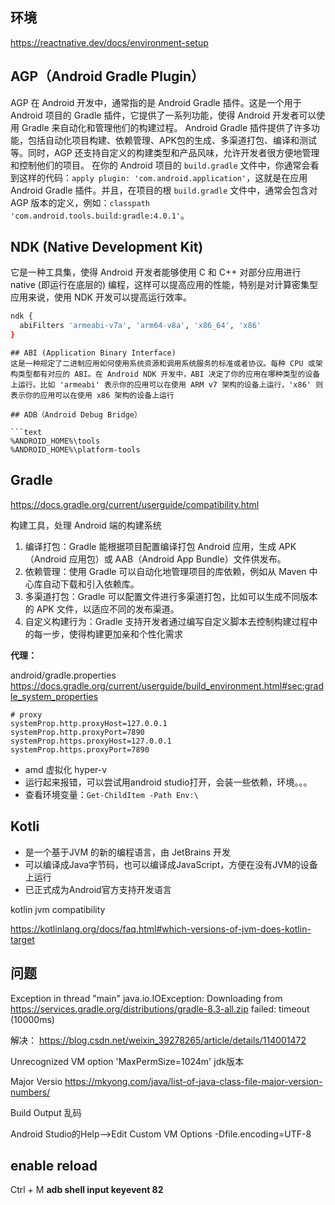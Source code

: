 ## 环境

https://reactnative.dev/docs/environment-setup

## AGP（Android Gradle Plugin）

AGP 在 Android 开发中，通常指的是 Android Gradle 插件。这是一个用于 Android 项目的 Gradle 插件，它提供了一系列功能，使得 Android 开发者可以使用 Gradle 来自动化和管理他们的构建过程。
Android Gradle 插件提供了许多功能，包括自动化项目构建、依赖管理、APK包的生成、多渠道打包、编译和测试等。同时，AGP 还支持自定义的构建类型和产品风味，允许开发者很方便地管理和控制他们的项目。
在你的 Android 项目的 `build.gradle` 文件中，你通常会看到这样的代码：`apply plugin: 'com.android.application'`，这就是在应用 Android Gradle 插件。并且，在项目的根 `build.gradle` 文件中，通常会包含对 AGP 版本的定义，例如：`classpath 'com.android.tools.build:gradle:4.0.1'`。

## NDK (Native Development Kit)
它是一种工具集，使得 Android 开发者能够使用 C 和 C++ 对部分应用进行 native (即运行在底层的) 编程，这样可以提高应用的性能，特别是对计算密集型应用来说，使用 NDK 开发可以提高运行效率。

```bash
ndk {
  abiFilters 'armeabi-v7a', 'arm64-v8a', 'x86_64', 'x86' 
}
```
```
## ABI (Application Binary Interface)
这是一种规定了二进制应用如何使用系统资源和调用系统服务的标准或者协议。每种 CPU 或架构类型都有对应的 ABI。在 Android NDK 开发中，ABI 决定了你的应用在哪种类型的设备上运行。比如 'armeabi' 表示你的应用可以在使用 ARM v7 架构的设备上运行，'x86' 则表示你的应用可以在使用 x86 架构的设备上运行

## ADB（Android Debug Bridge）

```text
%ANDROID_HOME%\tools
%ANDROID_HOME%\platform-tools
```
## Gradle

https://docs.gradle.org/current/userguide/compatibility.html

构建工具，处理 Android 端的构建系统

1. 编译打包：Gradle 能根据项目配置编译打包 Android 应用，生成 APK（Android 应用包）或 AAB（Android App Bundle）文件供发布。
2. 依赖管理：使用 Gradle 可以自动化地管理项目的库依赖，例如从 Maven 中心库自动下载和引入依赖库。
3. 多渠道打包：Gradle 可以配置文件进行多渠道打包，比如可以生成不同版本的 APK 文件，以适应不同的发布渠道。
4. 自定义构建行为：Gradle 支持开发者通过编写自定义脚本去控制构建过程中的每一步，使得构建更加亲和个性化需求

**代理：**

android/gradle.properties
https://docs.gradle.org/current/userguide/build_environment.html#sec:gradle_system_properties

```
# proxy
systemProp.http.proxyHost=127.0.0.1
systemProp.http.proxyPort=7890
systemProp.https.proxyHost=127.0.0.1
systemProp.https.proxyPort=7890
```

- amd 虚拟化 hyper-v
- 运行起来报错，可以尝试用android studio打开，会装一些依赖，环境。。。
- 查看环境变量：`Get-ChildItem -Path Env:\`

## Kotli

- 是一个基于JVM 的新的编程语言，由 JetBrains 开发
- 可以编译成Java字节码，也可以编译成JavaScript，方便在没有JVM的设备上运行
- 已正式成为Android官方支持开发语言

kotlin jvm compatibility

https://kotlinlang.org/docs/faq.html#which-versions-of-jvm-does-kotlin-target

## 问题

Exception in thread "main" java.io.IOException: Downloading from https://services.gradle.org/distributions/gradle-8.3-all.zip failed: timeout (10000ms)

解决： https://blog.csdn.net/weixin_39278265/article/details/114001472

Unrecognized VM option 'MaxPermSize=1024m'
jdk版本

Major Versio
https://mkyong.com/java/list-of-java-class-file-major-version-numbers/

Build Output 乱码

Android Studio的Help–>Edit Custom VM Options
-Dfile.encoding=UTF-8

## enable reload

Ctrl + M
**adb shell input keyevent 82**